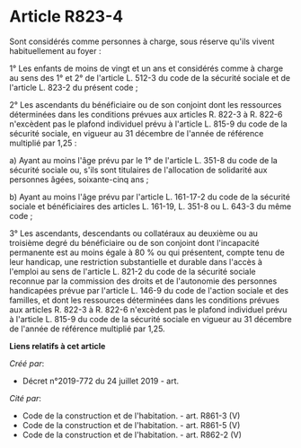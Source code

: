 # Article R823-4

Sont considérés comme personnes à charge, sous réserve qu'ils vivent habituellement au foyer :

1° Les enfants de moins de vingt et un ans et considérés comme à charge au sens des 1° et 2° de l'article L. 512-3 du code de
la sécurité sociale et de l'article L. 823-2 du présent code ;

2° Les ascendants du bénéficiaire ou de son conjoint dont les ressources déterminées dans les conditions prévues aux articles
R. 822-3 à R. 822-6 n'excèdent pas le plafond individuel prévu à l'article L. 815-9 du code de la sécurité sociale, en
vigueur au 31 décembre de l'année de référence multiplié par 1,25 :

a) Ayant au moins l'âge prévu par le 1° de l'article L. 351-8 du code de la sécurité sociale ou, s'ils sont titulaires de
l'allocation de solidarité aux personnes âgées, soixante-cinq ans ;

b) Ayant au moins l'âge prévu par l'article L. 161-17-2 du code de la sécurité sociale et bénéficiaires des articles L.
161-19, L. 351-8 ou L. 643-3 du même code ;

3° Les ascendants, descendants ou collatéraux au deuxième ou au troisième degré du bénéficiaire ou de son conjoint dont
l'incapacité permanente est au moins égale à 80 % ou qui présentent, compte tenu de leur handicap, une restriction
substantielle et durable dans l'accès à l'emploi au sens de l'article L. 821-2 du code de la sécurité sociale reconnue par la
commission des droits et de l'autonomie des personnes handicapées prévue par l'article L. 146-9 du code de l'action sociale
et des familles, et dont les ressources déterminées dans les conditions prévues aux articles R. 822-3 à R. 822-6 n'excèdent
pas le plafond individuel prévu à l'article L. 815-9 du code de la sécurité sociale en vigueur au 31 décembre de l'année de
référence multiplié par 1,25.

**Liens relatifs à cet article**

_Créé par_:

  - Décret n°2019-772 du 24 juillet 2019 - art.

_Cité par_:

  - Code de la construction et de l'habitation. - art. R861-3 (V)
  - Code de la construction et de l'habitation. - art. R861-5 (V)
  - Code de la construction et de l'habitation. - art. R862-2 (V)
